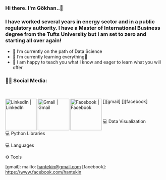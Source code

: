 ### Hi there. I'm Gökhan..👋

### I have worked several years in energy sector and in a public regulatory authority. I have a Master of International Business degree from the Tufts University but I am set to zero and starting all over again!

- 🔭 I’m currently on the path of Data Science
- 🌱 I’m currently learning everything🤣
- 💬 I am happy to teach you what I know and eager to learn what you will offer

### 👨👩 Social Media:
<br />

[<img align="left" alt="LinkedIn | LinkedIn" width="100px" src="https://camo.githubusercontent.com/a493f6833f99fb3c85788d6d9305e6b7a42b838e5ee5d138fd9a8214a7e77472/68747470733a2f2f696d672e736869656c64732e696f2f62616467652f6c696e6b6564696e2d2532333030373742352e7376673f267374796c653d666f722d7468652d6261646765266c6f676f3d6c696e6b6564696e266c6f676f436f6c6f723d7768697465" />][linkedin]
[<img align="left" alt="Gmail | Gmail" width="100px" src="https://www.google.com/images/branding/googlelogo/1x/googlelogo_color_272x92dp.png" />][gmail]
[<img align="left" alt="Facebook | Facebook" width="100px" src="https://static.xx.fbcdn.net/rsrc.php/y8/r/dF5SId3UHWd.svg" />][facebook]

<br />

💻 Data Visualization
<br />

💻 Python Libraries
<br />

💻 Languages
<br />

⚙ Tools
<br />

[linkedin]: https://www.linkedin.com/in/hantekin?lipi=urn%3Ali%3Apage%3Ad_flagship3_profile_view_base_contact_details%3BxOKBlt0DSC6YGtNtJvzgow%3D%3D
[gmail]: mailto: hantekin@gmail.com
[facebook]: https://www.facebook.com/hantekin

<!--
**hantekin/hantekin** is a ✨ _special_ ✨ repository because its `README.md` (this file) appears on your GitHub profile.
